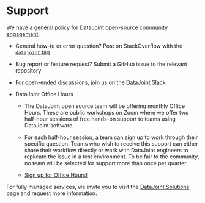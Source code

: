 # Support

We have a general policy for DataJoint open-source [community engagement](
    /community/contribution/#5-i-am-not-yet-too-comfortable-contributing-but-would-like-to-engage-the-community-what-is-the-policy-on-community-engagement).

+ General how-to or error question? Post on StackOverflow with the [`datajoint` tag](
     https://stackoverflow.com/questions/tagged/datajoint)

+ Bug report or feature request? Submit a GitHub issue to the relevant repository

+ For open-ended discussions, join us on the [DataJoint Slack](
     https://join.slack.com/t/datajoint/shared_invite/enQtMjkwNjQxMjI5MDk0LWIzN2ExYzBiM2NlODQxN2YxODAxNWQwOWVkNjVmZDkzYzEwMjM5OWJkM2EwYTRhYmRiZDgxMjUzYjBlZWVjMzA)

+ DataJoint Office Hours
  + The DataJoint open source team will be offering monthly Office Hours.  These are
    public workshops on Zoom where we offer two half-hour sessions of free hands-on
    support to teams using DataJoint software.

  + For each half-hour session, a team can sign up to work through their specific
    question.  Teams who wish to receive this support can either share their workflow
    directly or work with DataJoint engineers to replicate the issue in a test
    environment.   To be fair to the community, no team will be selected for support
    more than once per quarter.

  + [Sign up for Office Hours!](https://docs.google.com/forms/d/e/1FAIpQLSeMhZtzQQWB47I8HfPcJ5_pFyMhZO284PLIblDfshe30dEuXw/viewform)

For fully managed services, we invite you to visit the 
[DataJoint Solutions](https://www.datajoint.com/solutions) page and request more information.

